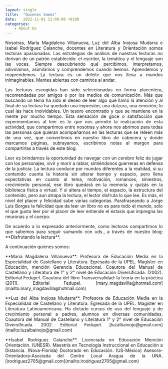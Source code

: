 ```yaml
---
layout: single
title:  "Quienes Somos"
date:   2022-11-01 12:00:00 +0100
categories:
    - About Us
---
```

<div align="justify">Nosotras, María Magdalena Villanueva, Luz del Alba Inojosa Mudarra e Isabel Rodríguez Calanche, docentes en Literatura y Orientación somos lectoras apasionadas. Las estrategias de análisis de nuestras lecturas no derivan de un patrón establecido: el escritor, la temática y el lenguaje son las voces. Siempre descubriendo qué percibimos, interpretamos, adivinamos, asimilamos y comprendemos cuando leemos. Aprendemos y reaprendemos. La lectura es un deleite que nos lleva a mundos inimaginables. Mentes abiertas con caminos al andar.


<p>Las lecturas escogidas han sido seleccionadas en forma placentera, recomendadas por amigos o por los medios de comunicación. Más que buscando un tema ha sido el deseo de leer algo que llamó la atención y al final de su lectura ha quedado una impresión, una dulzura, una emoción; lo cual las hace inolvidables. Un tesoro encontrado y que se mantiene en la mente por mucho tiempo. Esta sensación de goce o satisfacción que experimentamos al leer es lo que nos permite la realización de esta actividad,  que compartimos entre nosotras y ahora nos abrimos para todas las personas que quieran acompañarnos en las lecturas que se releen más de una vez, que convertimos en nuestro libro de cabecera y donde marcamos páginas, subrayamos, escribimos notas al margen para compartirlas  a través de este blog.</p>


<p>Leer es brindarnos la oportunidad de navegar con un cerebro feliz de jugar con los personajes, vivir y morir a rabiar, sintiéndonos guerreras en defensa de la justicia. La lectura conduce por mundos diferentes a la realidad, si su contenido cuenta la historia sin alterar tiempo y espacio, pero llena expectativas en cuanto al tema, motivación, romances, siniestros, crecimiento personal, ese libro quedará en la memoria y quizás en la biblioteca física o virtual. Y si altera el tiempo, el espacio, la estructura del contenido, pero aun atrapa la lectura, el lector disfruta lo que lee. Es más, el nivel del placer y felicidad sube varias categorías. Parafraseando a Jorge Luis Borges la felicidad que da leer un libro no es para todo el mundo, solo el que  gusta leer por el placer de leer entiende el éxtasis que impregna las neuronas y el cuerpo.</p>


<p>De acuerdo a lo expresado anteriormente, como lectoras compartimos lo que sabemos para seguir sumando con uds., a través de nuestro blog:  **Disfrutando la lectura**.</p> 


A continuación quienes somos:


<p>**María Magdalena Villanueva**. Profesora de Educación Media en la Especialidad de Castellano y Literatura. Egresada de la UPEL. Magíster en Educación, mención Gerencia Educacional. Coautora del Manual de Castellano y Literatura de 1° y 2° nivel de Educación Diversificada. (2002). Editorial Fedupel. Coautora del libro Transversalidad: la teoría en la práctica (2011). Editorial Fedupel. [mary_magdavilla@hotmail.com](mailto:mary_magdavilla@hotmail.com)</p>


<p>**Luz del Alba Inojosa  Mudarra**. Profesora de Educación Media en la Especialidad de Castellano y Literatura. Egresada de la UPEL. Magíster en Literatura Latinoamericana.  Ha dictado cursos  de uso del lenguaje y de crecimiento personal  a padres, alumnos en diversas comunidades. Coautora del Manual de Castellano y Literatura 1° y 2° nivel de Educación Diversificada. 2002. Editorial Fedupel. [luzalbainojo@gmail.com](mailto:luzalbainojo@gmail.com)</p> 


<p>**Isabel Rodríguez Calanche**. Licenciada en Educación Mención Orientación. (UNESR). Maestría en Tecnología Instruccional en Educación a Distancia. (Nova-Florida) Doctorado en Educación. (US-México) Asesora-Orientadora-Asociada del Centro Local Aragua de la UNA. [irodriguez2705@gmail.com](mailto:irodriguez2705@gmail.com)</p>
